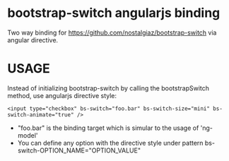 bootstrap-switch angularjs binding
==================================

Two way binding for https://github.com/nostalgiaz/bootstrap-switch via angular directive. 

USAGE
=====

Instead of initializing bootstrap-switch by calling the bootstrapSwitch method, use angularjs directive style:
```
<input type="checkbox" bs-switch="foo.bar" bs-switch-size="mini" bs-switch-animate="true" />
```
- "foo.bar" is the binding target which is simular to the usage of 'ng-model'
- You can define any option with the directive style under pattern bs-switch-OPTION_NAME="OPTION_VALUE"
